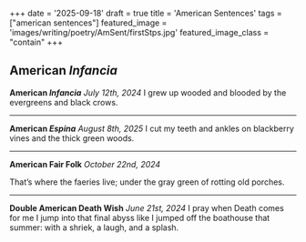 +++
date = '2025-09-18'
draft = true
title = 'American Sentences'
tags = ["american sentences"]
featured_image = 'images/writing/poetry/AmSent/firstStps.jpg'
featured_image_class = "contain"
+++
## American *Infancia*

**American *Infancia***
*July 12th, 2024*
I grew up wooded and blooded by the evergreens and black crows. 

---
**American *Espina***
*August 8th, 2025*
I cut my teeth and ankles on blackberry vines and the thick green woods.

---
**American Fair Folk**
*October 22nd, 2024* 

That’s where the faeries live; under the gray green of rotting old porches.


---
**Double American Death Wish**
*June 21st, 2024*
I pray when Death comes for me I jump into that final abyss like I jumped off the boathouse that summer: with a shriek, a laugh, and a splash.

